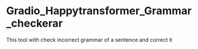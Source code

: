 # Gradio_Happytransformer_Grammar_checkerar
This tool with check incorrect grammar of a sentence and correct it
